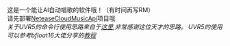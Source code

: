 这是一个能让AI自动唱歌的软件哦！（有时间再写RM）  
请先部署[NeteaseCloudMusicApi](https://github.com/Binaryify/NeteaseCloudMusicApi)项目哦  
*关于UVR5的命令行使用思路来自于[这里](https://github.com/Anjok07/ultimatevocalremovergui/issues/678),非常感谢这位天才的思路。*
*UVR5的使用可以参考bfloat16大佬分享的[教程](https://www.bilibili.com/read/cv27499700/)*
